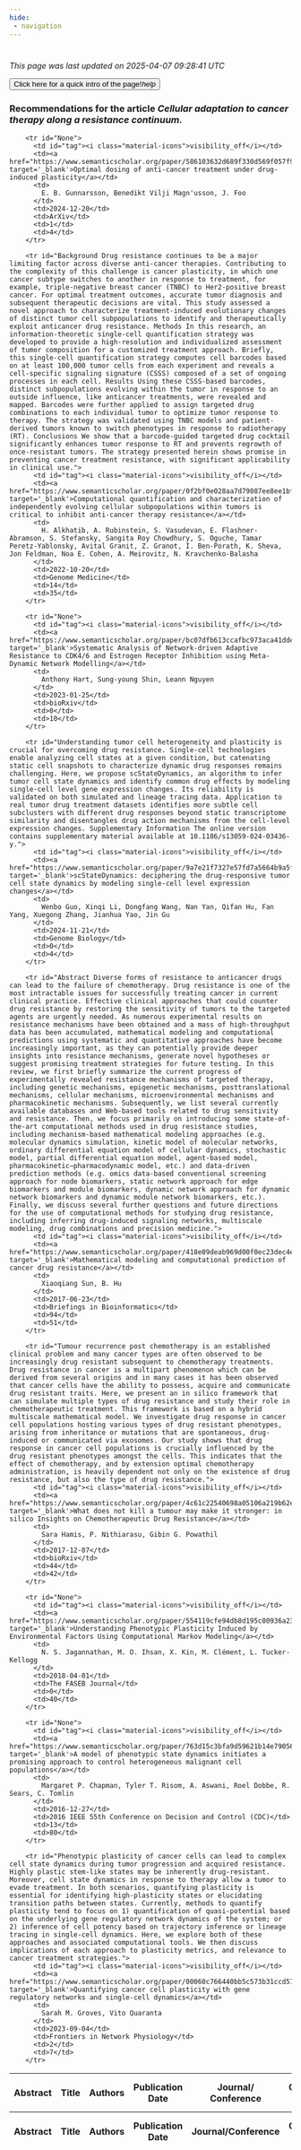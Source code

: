 ```yaml
---
hide:
 - navigation
---
```

<!DOCTYPE html>
#
<html lang="en">
<head>
  <meta charset="utf-8">
</head>

<body>
  <p>
  <i class="footer">This page was last updated on 2025-04-07 09:28:41 UTC</i>
  </p>
  
  <div class="note info" onclick="startIntro()">
    <p>
      <button type="button" class="buttons">
        <div style="display: flex; align-items: center;">
        Click here for a quick intro of the page! <i class="material-icons">help</i>
        </div>
      </button>
    </p>
  </div>

  <p>
  <h3 data-intro='Recommendations for the article'>
    Recommendations for the article <i>Cellular adaptation to cancer therapy along a resistance continuum.</i>
  </h3>
  <table id="table1" class="display wrap" style="width:100%">
  <thead>
    <tr>
        <th data-intro='Click to view the abstract (if available)'>Abstract</th>
        <th>Title</th>
        <th>Authors</th>
        <th>Publication Date</th>
        <th>Journal/ Conference</th>
        <th>Citation count</th>
        <th data-intro='Highest h-index among the authors'>Highest h-index</th>
    </tr>
  </thead>
  <tbody>
    
        <tr id="None">
          <td id="tag"><i class="material-icons">visibility_off</i></td>
          <td><a href="https://www.semanticscholar.org/paper/586103632d689f330d569f057f914a090bf47bb0" target='_blank'>Optimal dosing of anti-cancer treatment under drug-induced plasticity</a></td>
          <td>
            E. B. Gunnarsson, Benedikt Vilji Magn'usson, J. Foo
          </td>
          <td>2024-12-20</td>
          <td>ArXiv</td>
          <td>1</td>
          <td>4</td>
        </tr>
    
        <tr id="Background Drug resistance continues to be a major limiting factor across diverse anti-cancer therapies. Contributing to the complexity of this challenge is cancer plasticity, in which one cancer subtype switches to another in response to treatment, for example, triple-negative breast cancer (TNBC) to Her2-positive breast cancer. For optimal treatment outcomes, accurate tumor diagnosis and subsequent therapeutic decisions are vital. This study assessed a novel approach to characterize treatment-induced evolutionary changes of distinct tumor cell subpopulations to identify and therapeutically exploit anticancer drug resistance. Methods In this research, an information-theoretic single-cell quantification strategy was developed to provide a high-resolution and individualized assessment of tumor composition for a customized treatment approach. Briefly, this single-cell quantification strategy computes cell barcodes based on at least 100,000 tumor cells from each experiment and reveals a cell-specific signaling signature (CSSS) composed of a set of ongoing processes in each cell. Results Using these CSSS-based barcodes, distinct subpopulations evolving within the tumor in response to an outside influence, like anticancer treatments, were revealed and mapped. Barcodes were further applied to assign targeted drug combinations to each individual tumor to optimize tumor response to therapy. The strategy was validated using TNBC models and patient-derived tumors known to switch phenotypes in response to radiotherapy (RT). Conclusions We show that a barcode-guided targeted drug cocktail significantly enhances tumor response to RT and prevents regrowth of once-resistant tumors. The strategy presented herein shows promise in preventing cancer treatment resistance, with significant applicability in clinical use.">
          <td id="tag"><i class="material-icons">visibility_off</i></td>
          <td><a href="https://www.semanticscholar.org/paper/0f2bf0e028aa7d79087ee8ee1bf9c6a6ea3815c4" target='_blank'>Computational quantification and characterization of independently evolving cellular subpopulations within tumors is critical to inhibit anti-cancer therapy resistance</a></td>
          <td>
            H. Alkhatib, A. Rubinstein, S. Vasudevan, E. Flashner-Abramson, S. Stefansky, Sangita Roy Chowdhury, S. Oguche, Tamar Peretz-Yablonsky, Avital Granit, Z. Granot, I. Ben-Porath, K. Sheva, Jon Feldman, Noa E. Cohen, A. Meirovitz, N. Kravchenko‐Balasha
          </td>
          <td>2022-10-20</td>
          <td>Genome Medicine</td>
          <td>14</td>
          <td>35</td>
        </tr>
    
        <tr id="None">
          <td id="tag"><i class="material-icons">visibility_off</i></td>
          <td><a href="https://www.semanticscholar.org/paper/bc07dfb613ccafbc973aca41dde40873fb19fcc2" target='_blank'>Systematic Analysis of Network-driven Adaptive Resistance to CDK4/6 and Estrogen Receptor Inhibition using Meta-Dynamic Network Modelling</a></td>
          <td>
            Anthony Hart, Sung-young Shin, Leann Nguyen
          </td>
          <td>2023-01-25</td>
          <td>bioRxiv</td>
          <td>0</td>
          <td>10</td>
        </tr>
    
        <tr id="Understanding tumor cell heterogeneity and plasticity is crucial for overcoming drug resistance. Single-cell technologies enable analyzing cell states at a given condition, but catenating static cell snapshots to characterize dynamic drug responses remains challenging. Here, we propose scStateDynamics, an algorithm to infer tumor cell state dynamics and identify common drug effects by modeling single-cell level gene expression changes. Its reliability is validated on both simulated and lineage tracing data. Application to real tumor drug treatment datasets identifies more subtle cell subclusters with different drug responses beyond static transcriptome similarity and disentangles drug action mechanisms from the cell-level expression changes. Supplementary Information The online version contains supplementary material available at 10.1186/s13059-024-03436-y.">
          <td id="tag"><i class="material-icons">visibility_off</i></td>
          <td><a href="https://www.semanticscholar.org/paper/9a7e21f7327e57fd7a5664b9a5fd090102737fcd" target='_blank'>scStateDynamics: deciphering the drug-responsive tumor cell state dynamics by modeling single-cell level expression changes</a></td>
          <td>
            Wenbo Guo, Xinqi Li, Dongfang Wang, Nan Yan, Qifan Hu, Fan Yang, Xuegong Zhang, Jianhua Yao, Jin Gu
          </td>
          <td>2024-11-21</td>
          <td>Genome Biology</td>
          <td>0</td>
          <td>4</td>
        </tr>
    
        <tr id="Abstract Diverse forms of resistance to anticancer drugs can lead to the failure of chemotherapy. Drug resistance is one of the most intractable issues for successfully treating cancer in current clinical practice. Effective clinical approaches that could counter drug resistance by restoring the sensitivity of tumors to the targeted agents are urgently needed. As numerous experimental results on resistance mechanisms have been obtained and a mass of high-throughput data has been accumulated, mathematical modeling and computational predictions using systematic and quantitative approaches have become increasingly important, as they can potentially provide deeper insights into resistance mechanisms, generate novel hypotheses or suggest promising treatment strategies for future testing. In this review, we first briefly summarize the current progress of experimentally revealed resistance mechanisms of targeted therapy, including genetic mechanisms, epigenetic mechanisms, posttranslational mechanisms, cellular mechanisms, microenvironmental mechanisms and pharmacokinetic mechanisms. Subsequently, we list several currently available databases and Web-based tools related to drug sensitivity and resistance. Then, we focus primarily on introducing some state-of-the-art computational methods used in drug resistance studies, including mechanism-based mathematical modeling approaches (e.g. molecular dynamics simulation, kinetic model of molecular networks, ordinary differential equation model of cellular dynamics, stochastic model, partial differential equation model, agent-based model, pharmacokinetic–pharmacodynamic model, etc.) and data-driven prediction methods (e.g. omics data-based conventional screening approach for node biomarkers, static network approach for edge biomarkers and module biomarkers, dynamic network approach for dynamic network biomarkers and dynamic module network biomarkers, etc.). Finally, we discuss several further questions and future directions for the use of computational methods for studying drug resistance, including inferring drug-induced signaling networks, multiscale modeling, drug combinations and precision medicine.">
          <td id="tag"><i class="material-icons">visibility_off</i></td>
          <td><a href="https://www.semanticscholar.org/paper/418e09deab969d00f0ec23dec4e41c180b62d9a4" target='_blank'>Mathematical modeling and computational prediction of cancer drug resistance</a></td>
          <td>
            Xiaoqiang Sun, B. Hu
          </td>
          <td>2017-06-23</td>
          <td>Briefings in Bioinformatics</td>
          <td>94</td>
          <td>51</td>
        </tr>
    
        <tr id="Tumour recurrence post chemotherapy is an established clinical problem and many cancer types are often observed to be increasingly drug resistant subsequent to chemotherapy treatments. Drug resistance in cancer is a multipart phenomenon which can be derived from several origins and in many cases it has been observed that cancer cells have the ability to possess, acquire and communicate drug resistant traits. Here, we present an in silico framework that can simulate multiple types of drug resistance and study their role in chemotherapeutic treatment. This framework is based on a hybrid multiscale mathematical model. We investigate drug response in cancer cell populations hosting various types of drug resistant phenotypes, arising from inheritance or mutations that are spontaneous, drug-induced or communicated via exosomes. Our study shows that drug response in cancer cell populations is crucially influenced by the drug resistant phenotypes amongst the cells. This indicates that the effect of chemotherapy, and by extension optimal chemotherapy administration, is heavily dependent not only on the existence of drug resistance, but also the type of drug resistance.">
          <td id="tag"><i class="material-icons">visibility_off</i></td>
          <td><a href="https://www.semanticscholar.org/paper/4c61c22540698a05106a219b62e21c13e24dc65f" target='_blank'>What does not kill a tumour may make it stronger: in silico Insights on Chemotherapeutic Drug Resistance</a></td>
          <td>
            Sara Hamis, P. Nithiarasu, Gibin G. Powathil
          </td>
          <td>2017-12-07</td>
          <td>bioRxiv</td>
          <td>44</td>
          <td>42</td>
        </tr>
    
        <tr id="None">
          <td id="tag"><i class="material-icons">visibility_off</i></td>
          <td><a href="https://www.semanticscholar.org/paper/554119cfe94db8d195c00936a23240ef31a8250e" target='_blank'>Understanding Phenotypic Plasticity Induced by Environmental Factors Using Computational Markov Modeling</a></td>
          <td>
            N. S. Jagannathan, M. O. Ihsan, X. Kin, M. Clément, L. Tucker-Kellogg
          </td>
          <td>2018-04-01</td>
          <td>The FASEB Journal</td>
          <td>0</td>
          <td>40</td>
        </tr>
    
        <tr id="None">
          <td id="tag"><i class="material-icons">visibility_off</i></td>
          <td><a href="https://www.semanticscholar.org/paper/763d15c3bfa9d59621b14e79056f68201d678df7" target='_blank'>A model of phenotypic state dynamics initiates a promising approach to control heterogeneous malignant cell populations</a></td>
          <td>
            Margaret P. Chapman, Tyler T. Risom, A. Aswani, Roel Dobbe, R. Sears, C. Tomlin
          </td>
          <td>2016-12-27</td>
          <td>2016 IEEE 55th Conference on Decision and Control (CDC)</td>
          <td>13</td>
          <td>80</td>
        </tr>
    
        <tr id="Phenotypic plasticity of cancer cells can lead to complex cell state dynamics during tumor progression and acquired resistance. Highly plastic stem-like states may be inherently drug-resistant. Moreover, cell state dynamics in response to therapy allow a tumor to evade treatment. In both scenarios, quantifying plasticity is essential for identifying high-plasticity states or elucidating transition paths between states. Currently, methods to quantify plasticity tend to focus on 1) quantification of quasi-potential based on the underlying gene regulatory network dynamics of the system; or 2) inference of cell potency based on trajectory inference or lineage tracing in single-cell dynamics. Here, we explore both of these approaches and associated computational tools. We then discuss implications of each approach to plasticity metrics, and relevance to cancer treatment strategies.">
          <td id="tag"><i class="material-icons">visibility_off</i></td>
          <td><a href="https://www.semanticscholar.org/paper/00060c766440bb5c573b31ccd57a8f5bad3b7b7c" target='_blank'>Quantifying cancer cell plasticity with gene regulatory networks and single-cell dynamics</a></td>
          <td>
            Sarah M. Groves, Vito Quaranta
          </td>
          <td>2023-09-04</td>
          <td>Frontiers in Network Physiology</td>
          <td>2</td>
          <td>7</td>
        </tr>
    
  </tbody>
  <tfoot>
    <tr>
        <th>Abstract</th>
        <th>Title</th>
        <th>Authors</th>
        <th>Publication Date</th>
        <th>Journal/Conference</th>
        <th>Citation count</th>
        <th>Highest h-index</th>
    </tr>
  </tfoot>
  </table>
  </p>

</body>

<script>
var dataTableOptions = {
        initComplete: function () {
        this.api()
            .columns()
            .every(function () {
                let column = this;
 
                // Create select element
                let select = document.createElement('select');
                select.add(new Option(''));
                column.footer().replaceChildren(select);
 
                // Apply listener for user change in value
                select.addEventListener('change', function () {
                    column
                        .search(select.value, {exact: true})
                        .draw();
                });

                // keep the width of the select element same as the column
                select.style.width = '100%';
 
                // Add list of options
                column
                    .data()
                    .unique()
                    .sort()
                    .each(function (d, j) {
                        select.add(new Option(d));
                    });
            });
    },
    scrollX: false,
    scrollCollapse: true,
    paging: true,
    fixedColumns: true,
    columnDefs: [
        {"className": "dt-center", "targets": "_all"},
        // set width for both columns 0 and 1 as 25%
        { width: '5%', targets: 0 },
        { width: '25%', targets: 1 },
        { width: '20%', targets: 2 },
        { width: '10%', targets: 3 },
        { width: '20%', targets: 4 }

      ],
    pageLength: 10,
    layout: {
        topStart: {
            buttons: ['copy', 'csv', 'excel', 'pdf', 'print']
        }
    }
  }
  new DataTable('#table1', dataTableOptions);
  
  var table = $('#table1').DataTable();
  $('#table1 tbody').on('click', 'td:first-child', function () {
    var tr = $(this).closest('tr');
    var row = table.row( tr );

    var rowId = tr.attr('id');
    // alert(rowId);

    if (row.child.isShown()) {
      // This row is already open - close it.
      row.child.hide();
      tr.removeClass('shown');
      tr.find('td:first-child').html('<i class="material-icons">visibility_off</i>');
    } else {
      // Open row.
      // row.child('foo').show();
      var content = '<div class="child-row-content"><strong>Abstract:</strong> ' + rowId + '</div>';
      row.child(content).show();
      tr.addClass('shown');
      tr.find('td:first-child').html('<i class="material-icons">visibility</i>');
    }
  });
</script>
<style>
  .child-row-content {
    text-align: justify;
    text-justify: inter-word;
    word-wrap: break-word; /* Ensure long words are broken */
    white-space: normal; /* Ensure text wraps to the next line */
    max-width: 100%; /* Ensure content does not exceed the table width */
    padding: 10px; /* Optional: add some padding for better readability */
    /* font size */
    font-size: small;
  }
</style>
</html>